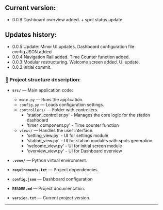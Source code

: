 
## Current version: 
- 0.0.6 Dashboard overview added. + spot status update


## Updates history: 

- 0.0.5 Update: Minor UI updates. Dashboard configuration file config.JSON added
- 0.0.4 Navigation Rail added. Time Counter function added.
- 0.0.3 Modular restructuring. Welcome screen added. UI update.
- 0.0.2 Initial commit.



### 📌 Project structure description:

- **`src/`** — Main application code:
  - `main.py` — Runs the application. 
  - `config.py` — Loads configuration settings.
  - `controllers/` — Folder with controllers.
     - 'station_controller.py' - Manages the core logic for the station dashboard
     - 'timer_component.py' - Time counter function
  - `views/` — Handles the user interface.
     - 'setting_view.py' - UI for settings module
     - 'station_view.py' - UI for station modules with spots generation. 
     - 'welcome_view.py' - UI for initial screen module
     - 'overview_view.py' - UI for Dashboard overview
    
- **`.venv/`** — Python virtual environment.
- **`requirements.txt`** — Project dependencies.
- **`config.json`**  — Dashboard configuration 
- **`README.md`** — Project documentation.
- **`version.txt`** — Current project version.

---


